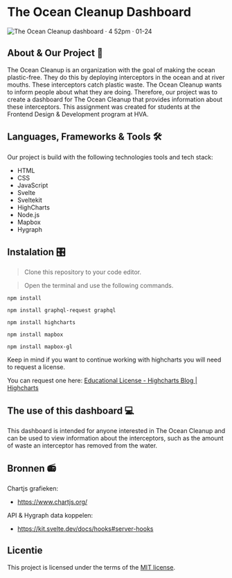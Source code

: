 # The Ocean Cleanup Dashboard
![The Ocean Cleanup dashboard · 4 52pm · 01-24](https://github.com/r20222/lets-jam-webapplicatie/assets/112860052/6312adf5-f7f0-4068-aa9c-b60bd7611bcf)


## About & Our Project 📖
The Ocean Cleanup is an organization with the goal of making the ocean plastic-free. They do this by deploying interceptors in the ocean and at river mouths. These interceptors catch plastic waste. The Ocean Cleanup wants to inform people about what they are doing. Therefore, our project was to create a dashboard for The Ocean Cleanup that provides information about these interceptors. This assignment was created for students at the Frontend Design & Development program at HVA.

## Languages, Frameworks & Tools 🛠️
Our project is build with the following technologies tools and tech stack:

* HTML
* CSS
* JavaScript
* Svelte
* Sveltekit
* HighCharts
* Node.js
* Mapbox
* Hygraph
 
## Instalation 🎛️
>  Clone this repository to your code editor.

>  Open the terminal and use the following commands.

```
npm install
```
```
npm install graphql-request graphql
```
```
npm install highcharts
```
```
npm install mapbox
```
```
npm install mapbox-gl
```

Keep in mind if you want to continue working with highcharts you will need to request a license.

You can request one here: [Educational License - Highcharts Blog | Highcharts](https://www.highcharts.com/blog/certificate/education/#:~:text=An%20Education%20or%20Personal%20license,servers%20you%20own%20or%20control.)
   
## The use of this dashboard 💻
This dashboard is intended for anyone interested in The Ocean Cleanup and can be used to view information about the interceptors, such as the amount of waste an interceptor has removed from the water.

## Bronnen 📻

Chartjs grafieken:
* https://www.chartjs.org/

API & Hygraph data koppelen:
* https://kit.svelte.dev/docs/hooks#server-hooks

## Licentie

This project is licensed under the terms of the [MIT license](https://github.com/fdnd-task/lose-your-head-the-client-case/blob/main/LICENSE).
